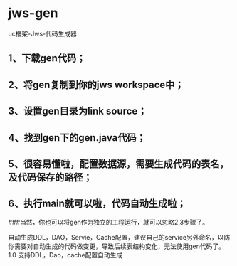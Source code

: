 # jws-gen
uc框架-Jws-代码生成器
## 1、下载gen代码；
## 2、将gen复制到你的jws workspace中；
## 3、设置gen目录为link source；
## 4、找到gen下的gen.java代码；
## 5、很容易懂啦，配置数据源，需要生成代码的表名，及代码保存的路径；
## 6、执行main就可以啦，代码自动生成啦；


###当然，你也可以将gen作为独立的工程运行，就可以忽略2,3步骤了。



自动生成DDL，DAO，Servie，Cache配置，建议自己的service另外命名，以防你需要对自动生成的代码做变更，导致后续表结构变化，无法使用gen代码了。
1.0
支持DDL，Dao，cache配置自动生成
